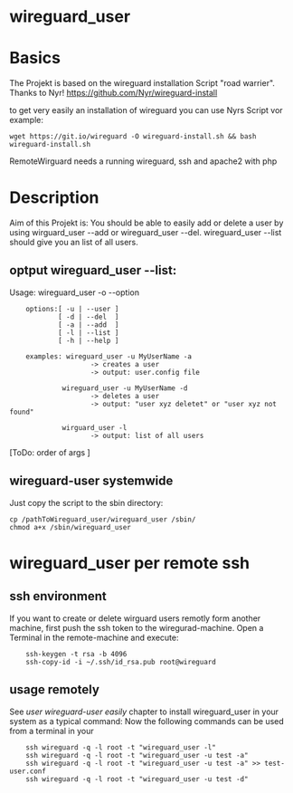 # wireguard_user

# Basics
The Projekt is based on the wireguard installation Script "road warrier". 
Thanks to Nyr!
    https://github.com/Nyr/wireguard-install

to get very easily an installation of wireguard you can use Nyrs Script vor example: 

    wget https://git.io/wireguard -O wireguard-install.sh && bash wireguard-install.sh

RemoteWirguard needs a running wireguard, ssh and apache2 with php


# Description
Aim of this Projekt is: You should be able to easily add or delete a user by using wirguard_user --add or wireguard_user --del. wireguard_user --list should give you an list of all users.

## optput wireguard_user --list: 

Usage: wireguard_user -o --option

        options:[ -u | --user ]
                [ -d | --del  ]
                [ -a | --add  ]
                [ -l | --list ]
                [ -h | --help ]

        examples: wireguard_user -u MyUserName -a
                        -> creates a user 
                        -> output: user.config file

                 wireguard_user -u MyUserName -d
                        -> deletes a user 
                        -> output: "user xyz deletet" or "user xyz not found"

                 wirguard_user -l
                        -> output: list of all users

[ToDo: order of args ]

## wireguard-user systemwide
Just copy the script to the sbin directory:

	cp /pathToWireguard_user/wireguard_user /sbin/
	chmod a+x /sbin/wireguard_user

# wireguard_user per remote ssh

## ssh environment
If you want to create or delete wirguard users remotly form another machine, first push the ssh token to the wiregurad-machine. 
Open a Terminal in the remote-machine and execute:

		ssh-keygen -t rsa -b 4096
		ssh-copy-id -i ~/.ssh/id_rsa.pub root@wireguard

## usage remotely
See *user wireguard-user easily* chapter to install wireguard_user in your system as a typical command:
Now the following commands can be used from a terminal in your 


		ssh wireguard -q -l root -t "wireguard_user -l"
		ssh wireguard -q -l root -t "wireguard_user -u test -a"
		ssh wireguard -q -l root -t "wireguard_user -u test -a" >> test-user.conf
		ssh wireguard -q -l root -t "wireguard_user -u test -d"
		
